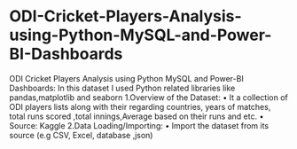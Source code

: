 # ODI-Cricket-Players-Analysis-using-Python-MySQL-and-Power-BI-Dashboards
ODI Cricket Players Analysis using Python MySQL and Power-BI Dashboards:
In this dataset I used Python related libraries like pandas,matplotlib and seaborn
1.Overview of the Dataset:
  •	It a collection of ODI players lists along with their regarding countries, years of matches, total runs scored ,total innings,Average based on their runs and etc.
  •	Source: Kaggle
2.Data Loading/Importing:
  •	Import the dataset from its source (e.g CSV, Excel, database ,json)

